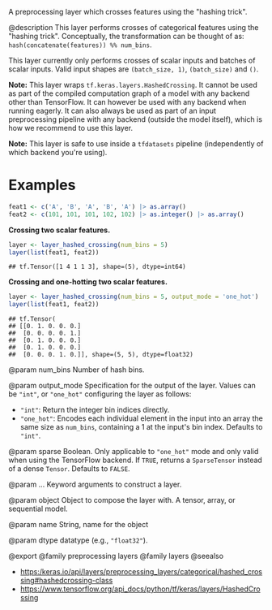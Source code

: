 A preprocessing layer which crosses features using the "hashing trick".

@description
This layer performs crosses of categorical features using the "hashing
trick". Conceptually, the transformation can be thought of as:
`hash(concatenate(features)) %% num_bins`.

This layer currently only performs crosses of scalar inputs and batches of
scalar inputs. Valid input shapes are `(batch_size, 1)`, `(batch_size)` and
`()`.

**Note:** This layer wraps `tf.keras.layers.HashedCrossing`. It cannot
be used as part of the compiled computation graph of a model with
any backend other than TensorFlow.
It can however be used with any backend when running eagerly.
It can also always be used as part of an input preprocessing pipeline
with any backend (outside the model itself), which is how we recommend
to use this layer.

**Note:** This layer is safe to use inside a `tfdatasets` pipeline
(independently of which backend you're using).

# Examples


```r
feat1 <- c('A', 'B', 'A', 'B', 'A') |> as.array()
feat2 <- c(101, 101, 101, 102, 102) |> as.integer() |> as.array()
```

**Crossing two scalar features.**


```r
layer <- layer_hashed_crossing(num_bins = 5)
layer(list(feat1, feat2))
```

```
## tf.Tensor([1 4 1 1 3], shape=(5), dtype=int64)
```

**Crossing and one-hotting two scalar features.**


```r
layer <- layer_hashed_crossing(num_bins = 5, output_mode = 'one_hot')
layer(list(feat1, feat2))
```

```
## tf.Tensor(
## [[0. 1. 0. 0. 0.]
##  [0. 0. 0. 0. 1.]
##  [0. 1. 0. 0. 0.]
##  [0. 1. 0. 0. 0.]
##  [0. 0. 0. 1. 0.]], shape=(5, 5), dtype=float32)
```

@param num_bins
Number of hash bins.

@param output_mode
Specification for the output of the layer. Values can be
`"int"`, or `"one_hot"` configuring the layer as follows:
- `"int"`: Return the integer bin indices directly.
- `"one_hot"`: Encodes each individual element in the input into an
    array the same size as `num_bins`, containing a 1 at the input's
    bin index. Defaults to `"int"`.

@param sparse
Boolean. Only applicable to `"one_hot"` mode and only valid
when using the TensorFlow backend. If `TRUE`, returns
a `SparseTensor` instead of a dense `Tensor`. Defaults to `FALSE`.

@param ...
Keyword arguments to construct a layer.

@param object
Object to compose the layer with. A tensor, array, or sequential model.

@param name
String, name for the object

@param dtype
datatype (e.g., `"float32"`).

@export
@family preprocessing layers
@family layers
@seealso
+ <https:/keras.io/api/layers/preprocessing_layers/categorical/hashed_crossing#hashedcrossing-class>
+ <https://www.tensorflow.org/api_docs/python/tf/keras/layers/HashedCrossing>

